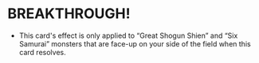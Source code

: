 # BREAKTHROUGH!

*   This card's effect is only applied to “Great Shogun Shien” and “Six Samurai” monsters that are face-up on your side of the field when this card resolves.
